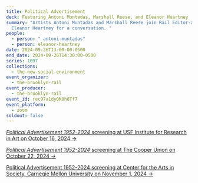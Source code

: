 ```yaml
---
title: Political Advertisement
deck: Featuring Antoni Muntadas, Marshall Reese, and Eleanor Heartney
summary: "Artists Antoni Muntadas and Marshall Reese join Rail Editor-at-Large
  Eleanor Heartney for a conversation. "
people:
  - person: " antoni-muntadas"
  - person: eleanor-heartney
date: 2024-09-26T13:00:00-0500
end_date: 2024-09-26T14:30:00-0500
series: 1097
collections:
  - the-new-social-environment
event_organizer:
  - the-brooklyn-rail
event_producer:
  - the-brooklyn-rail
event_id: rec97a1dyQKOh8Tf7
event_platform:
  - zoom
soldout: false
---
```

[*P﻿olitical Advertisement 1952-2024* screening at USF Institute for Research in Art on October 16, 2024 → ](http://fastbook.cvpa.usf.edu/fbonline/displayevent.asp?date=10/16/2024&eventnumber=8169)

[*Political Advertisement 1952-2024* screening at The Cooper Union on October 22, 2024 →](https://cooper.edu/events-and-exhibitions/events/political-advertisement-1952-2024-screening-and-panel)

[Political Advertisement 1952-2024 screening at Center for the Arts in Society, Carnegie Mellon University on November 1, 2024 →](https://www.cmu.edu/cas/events/2024-25/fall/political-advertisement-xi.html)